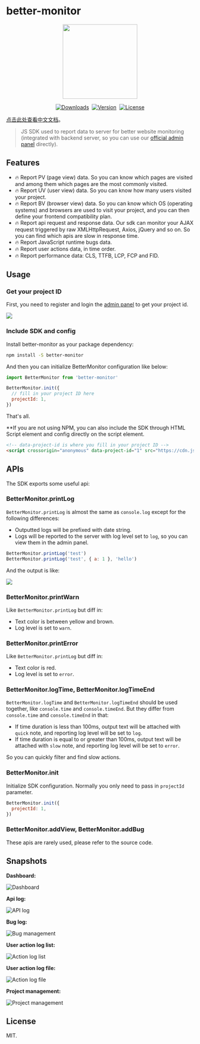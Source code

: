 # better-monitor

<div align="center" style="display: flex;align-items: center;justify-content: center;gap:8px;">
  <img style="width:200px;" src="https://github.com/Yakima-Teng/better-monitor/raw/main/attachments/logo.svg">
</div>

<p align="center" style="display: flex;align-items: center;justify-content: center;gap:8px;">
  <a href="https://npmcharts.com/compare/better-monitor?minimal=true">
    <img src="https://img.shields.io/npm/dm/better-monitor.svg" alt="Downloads">
  </a>
  <a href="https://www.npmjs.com/package/better-monitor">
    <img src="https://img.shields.io/npm/v/better-monitor.svg" alt="Version">
  </a>
  <a href="https://www.npmjs.com/package/better-monitor">
    <img src="https://img.shields.io/npm/l/better-monitor.svg" alt="License">
  </a>
</p>

[点击此处查看中文文档](https://yakima-teng.github.io/better-monitor/)。

> JS SDK used to report data to server for better website monitoring (integrated with backend server, so you can use our [official admin panel](https://www.verybugs.com/admin/) directly).

## Features

- 🔥 Report PV (page view) data. So you can know which pages are visited and among them which pages are the most commonly visited.
- 🔥 Report UV (user view) data. So you can know how many users visited your project.
- 🔥 Report BV (browser view) data. So you can know which OS (operating systems) and browsers are used to visit your project, and you can then define your frontend compatibility plan.
- 🔥 Report api request and response data. Our sdk can monitor your AJAX request triggered by raw XMLHttpRequest, Axios, jQuery and so on. So you can find which apis are slow in response time.
- 🔥 Report JavaScript runtime bugs data.
- 🔥 Report user actions data, in time order.
- 🔥 Report performance data: CLS, TTFB, LCP, FCP and FID.

## Usage

### Get your project ID

First, you need to register and login the [admin panel](https://www.verybugs.com/admin/) to get your project id.

![](https://github.com/Yakima-Teng/better-monitor/raw/main/attachments/get-project-id.png)

### Include SDK and config

Install better-monitor as your package dependency:

```bash
npm install -S better-monitor
```

And then you can initialize BetterMonitor configuration like below:

```javascript
import BetterMonitor from 'better-monitor'

BetterMonitor.init({
  // fill in your project ID here
  projectId: 1,
})
```

That's all.

**If you are not using NPM, you can also include the SDK through HTML Script element and config directly on the script element.

```html
<!-- data-project-id is where you fill in your project ID -->
<script crossorigin="anonymous" data-project-id="1" src="https://cdn.jsdelivr.net/npm/better-monitor@0.0.4/dist/better-monitor.min.js"></script>
```

## APIs

The SDK exports some useful api:

### BetterMonitor.printLog

`BetterMonitor.printLog` is almost the same as `console.log` except for the following differences:

- Outputted logs will be prefixed with date string.
- Logs will be reported to the server with log level set to `log`, so you can view them in the admin panel.

```javascript
BetterMonitor.printLog('test')
BetterMonitor.printLog('test', { a: 1 }, 'hello')
```

And the output is like:

![](https://github.com/Yakima-Teng/better-monitor/raw/main/attachments/log-api-example.png)

### BetterMonitor.printWarn

Like `BetterMonitor.printLog` but diff in:

- Text color is between yellow and brown.
- Log level is set to `warn`.

### BetterMonitor.printError

Like `BetterMonitor.printLog` but diff in:

- Text color is red.
- Log level is set to `error`.

### BetterMonitor.logTime, BetterMonitor.logTimeEnd

`BetterMonitor.logTime` and `BetterMonitor.logTimeEnd` should be used together, like `console.time` and `console.timeEnd`. But they differ from `console.time` and `console.timeEnd` in that:

- If time duration is less than 100ms, output text will be attached with `quick` note, and reporting log level will be set to `log`.
- If time duration is equal to or greater than 100ms, output text will be attached with `slow` note, and reporting log level will be set to `error`.

So you can quickly filter and find slow actions.

### BetterMonitor.init

Initialize SDK configuration. Normally you only need to pass in `projectId` parameter.

```javascript
BetterMonitor.init({
  projectId: 1,
})
```

### BetterMonitor.addView, BetterMonitor.addBug

These apis are rarely used, please refer to the source code.

## Snapshots

**Dashboard:**

![Dashboard](https://github.com/Yakima-Teng/better-monitor/raw/main/attachments/dashboard.png)

**Api log:**

![API log](https://github.com/Yakima-Teng/better-monitor/raw/main/attachments/api-log.png)

**Bug log:**

![Bug management](https://github.com/Yakima-Teng/better-monitor/raw/main/attachments/bug-log.png)

**User action log list:**

![Action log list](https://github.com/Yakima-Teng/better-monitor/raw/main/attachments/action-log.png)

**User action log file:**

![Action log file](https://github.com/Yakima-Teng/better-monitor/raw/main/attachments/action-log-file.png)

**Project management:**

![Project management](https://github.com/Yakima-Teng/better-monitor/raw/main/attachments/project-management.png)

## License

MIT.
